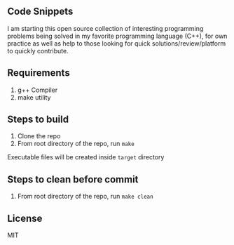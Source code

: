 ## Code Snippets
I am starting this open source collection of interesting programming problems being solved in my favorite programming language (C++), for own practice as well as help to those looking for quick solutions/review/platform to quickly contribute.

## Requirements
1. g++ Compiler
2. make utility

## Steps to build
1. Clone the repo
2. From root directory of the repo, run `make`

Executable files will be created inside `target` directory

## Steps to clean before commit
1. From root directory of the repo, run `make clean`

## License
MIT